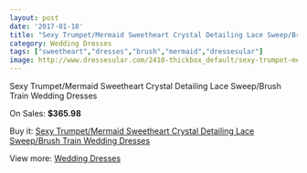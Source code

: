 ```yaml
---
layout: post
date: '2017-01-18'
title: "Sexy Trumpet/Mermaid Sweetheart Crystal Detailing Lace Sweep/Brush Train Wedding Dresses"
category: Wedding Dresses
tags: ["sweetheart","dresses","brush","mermaid","dressesular"]
image: http://www.dressesular.com/2410-thickbox_default/sexy-trumpet-mermaid-sweetheart-crystal-detailing-lace-sweep-brush-train-wedding-dresses.jpg
---
```

Sexy Trumpet/Mermaid Sweetheart Crystal Detailing Lace Sweep/Brush Train Wedding Dresses

On Sales: **$365.98**
<a href="https://www.dressesular.com/wedding-dresses/901-sexy-trumpet-mermaid-sweetheart-crystal-detailing-lace-sweep-brush-train-wedding-dresses.html"><amp-img layout="responsive" width="600" height="600" src="//www.dressesular.com/2410-thickbox_default/sexy-trumpet-mermaid-sweetheart-crystal-detailing-lace-sweep-brush-train-wedding-dresses.jpg" alt="Sexy Trumpet/Mermaid Sweetheart Crystal Detailing Lace Sweep/Brush Train Wedding Dresses 0" /></a>
<a href="https://www.dressesular.com/wedding-dresses/901-sexy-trumpet-mermaid-sweetheart-crystal-detailing-lace-sweep-brush-train-wedding-dresses.html"><amp-img layout="responsive" width="600" height="600" src="//www.dressesular.com/2411-thickbox_default/sexy-trumpet-mermaid-sweetheart-crystal-detailing-lace-sweep-brush-train-wedding-dresses.jpg" alt="Sexy Trumpet/Mermaid Sweetheart Crystal Detailing Lace Sweep/Brush Train Wedding Dresses 1" /></a>

Buy it: [Sexy Trumpet/Mermaid Sweetheart Crystal Detailing Lace Sweep/Brush Train Wedding Dresses](https://www.dressesular.com/wedding-dresses/901-sexy-trumpet-mermaid-sweetheart-crystal-detailing-lace-sweep-brush-train-wedding-dresses.html "Sexy Trumpet/Mermaid Sweetheart Crystal Detailing Lace Sweep/Brush Train Wedding Dresses")

View more: [Wedding Dresses](https://www.dressesular.com/3-wedding-dresses "Wedding Dresses")